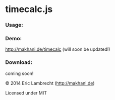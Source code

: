 timecalc.js
===========

### Usage:  


### Demo:  
http://makhani.de/timecalc (will soon be updated!)

### Download:  
coming soon!


© 2014 Eric Lambrecht (http://makhani.de)

Licensed under MIT

